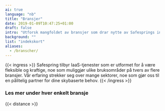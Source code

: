 ```yaml
---
ai: true
language: "nb"
title: "Bransjer"
date: 2019-01-09T10:47:25+01:00
draft: false
intro: "Utforsk mangfoldet av bransjer som drar nytte av Safesprings innovative IaaS-tjenester. Vi leverer tilpasningsbare og pålitelige løsninger som oppfyller unike behov i hver sektor."
background: ""
list: "indekskort"
aliases:
  - /branscher/
---
```

{{< ingress >}}
Safespring tilbyr IaaS-tjenester som er utformet for å være fleksible og kraftige, noe som muliggjør ulike bruksområder på tvers av flere bransjer. Vår erfaring strekker seg over mange sektorer, noe som gjør oss til en pålitelig partner for dine skybaserte behov.
{{< /ingress >}}

### Les mer under hver enkelt bransje

{{< distance >}}